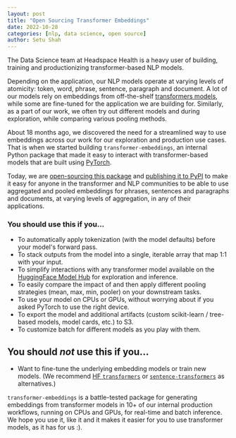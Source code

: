 ```yaml
---
layout: post
title: "Open Sourcing Transformer Embeddings"
date: 2022-10-28
categories: [nlp, data science, open source]
author: Setu Shah
---
```


The Data Science team at Headspace Health is a heavy user of building, training and productionizing transformer-based NLP models.

Depending on the application, our NLP models operate at varying levels of atomicity: token, word, phrase, sentence, paragraph and document. A lot of our models rely on embeddings from off-the-shelf [transformers models](https://huggingface.co/models), while some are fine-tuned for the application we are building for. Similarly, as a part of our work, we often try out different models and during exploration, while comparing various pooling methods.

About 18 months ago, we discovered the need for a streamlined way to use embeddings across our work for our exploration and production use cases. That is when we started building `transformer-embeddings`, an internal Python package that made it easy to interact with transformer-based models that are built using [PyTorch](https://pytorch.org/).

Today, we are [open-sourcing this package](https://github.com/ginger-io/transformer-embeddings/) and [publishing it to PyPI](https://pypi.org/project/transformer-embeddings/) to make it easy for anyone in the transformer and NLP communities to be able to use aggregated and pooled embeddings for phrases, sentences and paragraphs and documents, at varying levels of aggregation, in any of their applications.

### You should use this if you...

- To automatically apply tokenization (with the model defaults) before your model's forward pass.
- To stack outputs from the model into a single, iterable array that map 1:1 with your input.
- To simplify interactions with any transformer model available on the [HuggingFace Model Hub](https://huggingface.co/models) for exploration and inference.
- To easily compare the impact of and then apply different pooling strategies (mean, max, min, pooler) on your downstream tasks.
- To use your model on CPUs or GPUs, without worrying about if you asked PyTorch to use the right device.
- To export the model and additional artifacts (custom scikit-learn / tree-based models, model cards, etc.) to S3.
- To customize batch for different models as you play with them.

## You should _not_ use this if you...

- Want to fine-tune the underlying embedding models or train new models. (We recommend [HF `transformers`](https://github.com/huggingface/transformers) or [`sentence-transformers`](https://github.com/UKPLab/sentence-transformers) as alternatives.)

`transformer-embeddings` is a battle-tested package for generating embeddings from transformer models in 10+ of our internal production workflows, running on CPUs and GPUs, for real-time and batch inference. We hope you use it, like it and it makes it easier for you to use transformer models, as it has for us :).
